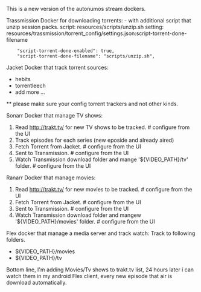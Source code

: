This is a new version of the autonumos stream dockers.

Trassmission Docker for downloading torrents:
    - with additional script that unzip session packs.
      script: resources/scripts/unzip.sh
      setting: resources/trassmission/torrent_config/settings.json:script-torrent-done-filename
      
        "script-torrent-done-enabled": true,
        "script-torrent-done-filename": "scripts/unzip.sh",
       

Jacket Docker that track torrent sources:
  - hebits
  - torrentleech
  - add more ...

  ** please make sure your config torrent trackers and not other kinds.


Sonarr Docker that manage TV shows:
1. Read http://trakt.tv/ for new TV shows to be tracked. # configure from the UI
2. Track episodes for each series (new eposide and already aired)
3. Fetch Torrent from Jacket. # configure from the UI
4. Sent to Transmission. # configure from the UI
5. Watch Transmission download folder and mange '${VIDEO_PATH}/tv' folder. # configure from the UI


Ranarr Docker that manage movies:
1. Read http://trakt.tv/ for new movies to be tracked.  # configure from the UI
2. Fetch Torrent from Jacket. # configure from the UI
4. Sent to Transmission. # configure from the UI
5. Watch Transmission download folder and mangew '${VIDEO_PATH}/movies' folder. # configure from the UI

Flex docker that manage a media server and track watch:
Track to following folders.
 - ${VIDEO_PATH}/movies
 - ${VIDEO_PATH}/tv



Bottom line,
I'm adding Movies/Tv shows to trakt.tv list, 24 hours later i can watch them in my android Flex client, every new episode that air is download automatically. 